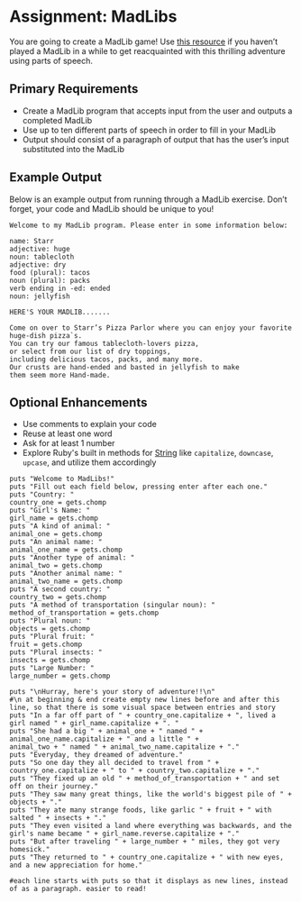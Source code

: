 # Assignment: MadLibs
You are going to create a MadLib game! Use [this resource](https://www.eduplace.com/tales/) if you haven’t played a MadLib in a while to get reacquainted with this thrilling adventure using parts of speech.

## Primary Requirements
- Create a MadLib program that accepts input from the user and outputs a completed MadLib
- Use up to ten different parts of speech in order to fill in your MadLib
- Output should consist of a paragraph of output that has the user’s input substituted into the MadLib

## Example Output
Below is an example output from running through a MadLib exercise. Don’t forget, your code and MadLib should be unique to you!
```
Welcome to my MadLib program. Please enter in some information below:

name: Starr
adjective: huge
noun: tablecloth
adjective: dry
food (plural): tacos
noun (plural): packs
verb ending in -ed: ended
noun: jellyfish

HERE'S YOUR MADLIB.......

Come on over to Starr’s Pizza Parlor where you can enjoy your favorite huge-dish pizza`s.
You can try our famous tablecloth-lovers pizza,
or select from our list of dry toppings,
including delicious tacos, packs, and many more.
Our crusts are hand-ended and basted in jellyfish to make
them seem more Hand-made.
```

## Optional Enhancements
- Use comments to explain your code
- Reuse at least one word
- Ask for at least 1 number
- Explore Ruby's built in methods for [String](http://ruby-doc.org/core-2.2.0/String.html) like `capitalize`, `downcase`, `upcase`, and utilize them accordingly

```
puts "Welcome to MadLibs!"
puts "Fill out each field below, pressing enter after each one."
puts "Country: "
country_one = gets.chomp
puts "Girl's Name: "
girl_name = gets.chomp
puts "A kind of animal: "
animal_one = gets.chomp
puts "An animal name: "
animal_one_name = gets.chomp
puts "Another type of animal: "
animal_two = gets.chomp
puts "Another animal name: "
animal_two_name = gets.chomp
puts "A second country: "
country_two = gets.chomp
puts "A method of transportation (singular noun): "
method_of_transportation = gets.chomp
puts "Plural noun: "
objects = gets.chomp
puts "Plural fruit: "
fruit = gets.chomp
puts "Plural insects: "
insects = gets.chomp
puts "Large Number: "
large_number = gets.chomp

puts "\nHurray, here's your story of adventure!!\n"
#\n at beginning & end create empty new lines before and after this line, so that there is some visual space between entries and story
puts "In a far off part of " + country_one.capitalize + ", lived a girl named " + girl_name.capitalize + ". "
puts "She had a big " + animal_one + " named " + animal_one_name.capitalize + " and a little " +
animal_two + " named " + animal_two_name.capitalize + "."
puts "Everyday, they dreamed of adventure."
puts "So one day they all decided to travel from " + country_one.capitalize + " to " + country_two.capitalize + "."
puts "They fixed up an old " + method_of_transportation + " and set off on their journey."
puts "They saw many great things, like the world's biggest pile of " + objects + "."
puts "They ate many strange foods, like garlic " + fruit + " with salted " + insects + "."
puts "They even visited a land where everything was backwards, and the girl's name became " + girl_name.reverse.capitalize + "."
puts "But after traveling " + large_number + " miles, they got very homesick."
puts "They returned to " + country_one.capitalize + " with new eyes, and a new appreciation for home."

#each line starts with puts so that it displays as new lines, instead of as a paragraph. easier to read!

```
